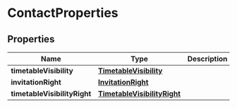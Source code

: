 # ContactProperties

## Properties
Name | Type | Description | Notes
------------ | ------------- | ------------- | -------------
**timetableVisibility** | [**TimetableVisibility**](TimetableVisibility.md) |  |  [optional]
**invitationRight** | [**InvitationRight**](InvitationRight.md) |  |  [optional]
**timetableVisibilityRight** | [**TimetableVisibilityRight**](TimetableVisibilityRight.md) |  |  [optional]
